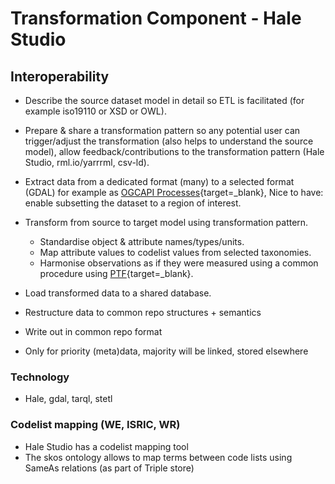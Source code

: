 # Transformation Component - Hale Studio


## Interoperability

- Describe the source dataset model in detail so ETL is facilitated (for example iso19110 or XSD or OWL).
- Prepare & share a transformation pattern so any potential user can trigger/adjust the transformation (also helps to understand the source model), allow feedback/contributions to the transformation pattern (Hale Studio, rml.io/yarrrml, csv-ld).
- Extract data from a dedicated format (many) to a selected format (GDAL) for example as [OGCAPI Processes](https://ogcapi.ogc.org/processes/){target=_blank}, Nice to have: enable subsetting the dataset to a region of interest.
- Transform from source to target model using transformation pattern. 
  - Standardise object & attribute names/types/units.
  - Map attribute values to codelist values from selected taxonomies.
  - Harmonise observations as if they were measured using a common procedure using [PTF](https://en.wikipedia.org/wiki/Pedotransfer_function){target=_blank}.
- Load transformed data to a shared database.

- Restructure data to common repo structures + semantics
- Write out in common repo format
- Only for priority (meta)data, majority will be linked, stored elsewhere

### Technology

- Hale, gdal, tarql, stetl


### Codelist mapping (WE, ISRIC, WR)

- Hale Studio has a codelist mapping tool
- The skos ontology allows to map terms between code lists using SameAs relations (as part of Triple store)